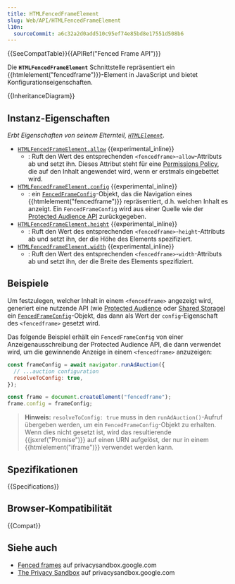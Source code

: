 ```yaml
---
title: HTMLFencedFrameElement
slug: Web/API/HTMLFencedFrameElement
l10n:
  sourceCommit: a6c32a2d0add510c95ef74e85bd8e17551d508b6
---
```


{{SeeCompatTable}}{{APIRef("Fenced Frame API")}}

Die **`HTMLFencedFrameElement`** Schnittstelle repräsentiert ein {{htmlelement("fencedframe")}}-Element in JavaScript und bietet Konfigurationseigenschaften.

{{InheritanceDiagram}}

## Instanz-Eigenschaften

_Erbt Eigenschaften von seinem Elternteil, [`HTMLElement`](/de/docs/Web/API/HTMLElement)._

- [`HTMLFencedFrameElement.allow`](/de/docs/Web/API/HTMLFencedFrameElement/allow) {{experimental_inline}}
  - : Ruft den Wert des entsprechenden `<fencedframe>`-`allow`-Attributs ab und setzt ihn. Dieses Attribut steht für eine [Permissions Policy](/de/docs/Web/HTTP/Guides/Permissions_Policy), die auf den Inhalt angewendet wird, wenn er erstmals eingebettet wird.
- [`HTMLFencedFrameElement.config`](/de/docs/Web/API/HTMLFencedFrameElement/config) {{experimental_inline}}
  - : ein [`FencedFrameConfig`](/de/docs/Web/API/FencedFrameConfig)-Objekt, das die Navigation eines {{htmlelement("fencedframe")}} repräsentiert, d.h. welchen Inhalt es anzeigt. Ein `FencedFrameConfig` wird aus einer Quelle wie der [Protected Audience API](https://privacysandbox.google.com/private-advertising/protected-audience) zurückgegeben.
- [`HTMLFencedFrameElement.height`](/de/docs/Web/API/HTMLFencedFrameElement/height) {{experimental_inline}}
  - : Ruft den Wert des entsprechenden `<fencedframe>`-`height`-Attributs ab und setzt ihn, der die Höhe des Elements spezifiziert.
- [`HTMLFencedFrameElement.width`](/de/docs/Web/API/HTMLFencedFrameElement/width) {{experimental_inline}}
  - : Ruft den Wert des entsprechenden `<fencedframe>`-`width`-Attributs ab und setzt ihn, der die Breite des Elements spezifiziert.

## Beispiele

Um festzulegen, welcher Inhalt in einem `<fencedframe>` angezeigt wird, generiert eine nutzende API (wie [Protected Audience](https://privacysandbox.google.com/private-advertising/protected-audience) oder [Shared Storage](https://privacysandbox.google.com/private-advertising/shared-storage)) ein [`FencedFrameConfig`](/de/docs/Web/API/FencedFrameConfig)-Objekt, das dann als Wert der `config`-Eigenschaft des `<fencedframe>` gesetzt wird.

Das folgende Beispiel erhält ein `FencedFrameConfig` von einer Anzeigenausschreibung der Protected Audience API, die dann verwendet wird, um die gewinnende Anzeige in einem `<fencedframe>` anzuzeigen:

```js
const frameConfig = await navigator.runAdAuction({
  // ...auction configuration
  resolveToConfig: true,
});

const frame = document.createElement("fencedframe");
frame.config = frameConfig;
```

> **Hinweis:** `resolveToConfig: true` muss in den `runAdAuction()`-Aufruf übergeben werden, um ein `FencedFrameConfig`-Objekt zu erhalten. Wenn dies nicht gesetzt ist, wird das resultierende {{jsxref("Promise")}} auf einen URN aufgelöst, der nur in einem {{htmlelement("iframe")}} verwendet werden kann.

## Spezifikationen

{{Specifications}}

## Browser-Kompatibilität

{{Compat}}

## Siehe auch

- [Fenced frames](https://privacysandbox.google.com/private-advertising/fenced-frame) auf privacysandbox.google.com
- [The Privacy Sandbox](https://privacysandbox.google.com/) auf privacysandbox.google.com
